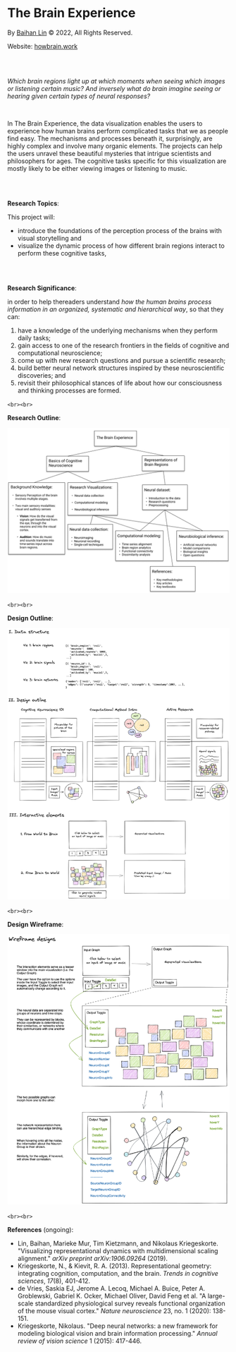 # The Brain Experience

By [Baihan Lin](https://www.baihan.org/ "Baihan Lin") &copy; 2022, All Rights Reserved.

Website: [howbrain.work](https://howbrain.work/ "howbrain.work")

<br>

<br>

*Which brain regions light up at which moments when seeing which images or listening certain music? And inversely what do brain imagine seeing or hearing given certain types of neural responses?*

<br>

In The Brain Experience, the data visualization enables the users to experience how human brains perform complicated tasks that we as people find easy. The mechanisms and processes beneath it, surprisingly, are highly complex and involve many organic elements. The projects can help the users unravel these beautiful mysteries that intrigue scientists and philosophers for ages. The cognitive tasks specific for this visualization are mostly likely to be either viewing images or listening to music.

<br>

<br>

**Research Topics**:

This project will:

- introduce the foundations of the perception process of the brains with visual storytelling and
- visualize the dynamic process of how different brain regions interact to perform these cognitive tasks,

<br>

<br>

**Research Significance**:

in order to help thereaders understand *how the human brains process information in an organized, systematic and hierarchical way*, so that they can:

1. have a knowledge of the underlying mechanisms when they perform daily tasks;
2. gain access to one of the research frontiers in the fields of cognitive and computational neuroscience;
3. come up with new research questions and pursue a scientific research;
4. build better neural network structures inspired by these neuroscientific discoveries; and
5. revisit their philosophical stances of life about how our consciousness and thinking processes are formed.

`<br><br>`

**Research Outline**:

![research-map](./assets/research-map.png)

`<br><br>`

**Design Outline**:

![initial-design](./assets/initial-design.png)

`<br><br>`

**Design Wireframe**:

![wireframe](./assets/wireframe.png)

`<br><br>`

**References** (ongoing):

- Lin, Baihan, Marieke Mur, Tim Kietzmann, and Nikolaus Kriegeskorte. "Visualizing representational dynamics with multidimensional scaling alignment." *arXiv preprint arXiv:1906.09264* (2019).
- Kriegeskorte, N., & Kievit, R. A. (2013). Representational geometry: integrating cognition, computation, and the brain. *Trends in cognitive sciences*, *17*(8), 401-412.
- de Vries, Saskia EJ, Jerome A. Lecoq, Michael A. Buice, Peter A. Groblewski, Gabriel K. Ocker, Michael Oliver, David Feng et al. "A large-scale standardized physiological survey reveals functional organization of the mouse visual cortex." *Nature neuroscience* 23, no. 1 (2020): 138-151.
- Kriegeskorte, Nikolaus. "Deep neural networks: a new framework for modeling biological vision and brain information processing." *Annual review of vision science* 1 (2015): 417-446.

